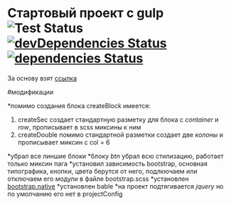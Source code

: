 # Стартовый проект с gulp  ![Test Status](https://travis-ci.org/nicothin/NTH-start-project.svg?branch=master) [![devDependencies Status](https://david-dm.org/nicothin/NTH-start-project/dev-status.svg)](https://david-dm.org/nicothin/NTH-start-project?type=dev) [![dependencies Status](https://david-dm.org/nicothin/NTH-start-project/status.svg)](https://david-dm.org/nicothin/NTH-start-project)

За основу взят [ссылка](https://github.com/nicothin/NTH-start-project)

#модификации

*помимо создания блока createBlock имеется:
  1. createSec создает стандартную разметку для блока с *container* и *row*, прописывает в scss миксины к ним
  2. createDouble помимо стандартной разметки создает две *колоны* и прописывает миксин с col = 6

*убрал все линшие блоки 
*блоку *btn* убрал всю стилизацию, работает только миксин пага
*установил зависимость bootstrap, основная типографика, кнопки, цвета берутся от него, подлкючаем или отключаем его модули в файле bootstrap.scss
*установлен [bootstrap.native](https://github.com/thednp/bootstrap.native)
*установлен bable
*на проект подтягивается *jquery* но по умолчанию его нет в projectConfig